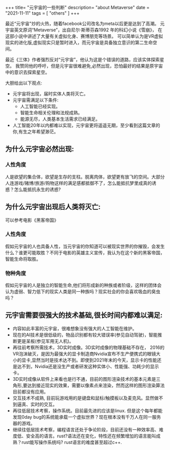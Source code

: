 +++
title= "元宇宙的一些判断"
description= "about Metaverse"
date = "2021-11-11"
tags = [
    "others"
]
+++

  最近“元宇宙"炒的火热，随着facebook公司改名为meta以后更是达到了高潮。
  元宇宙英文原词“Metaverse”，出自尼尔·斯蒂芬森1992 年的科幻小说《雪崩》，
  在这部小说中讲述了大量有关虚拟化身、赛博朋克等场景。 
  可以简单认为是VR虚拟现实的进化版,虚拟现实只是暂时进入，而元宇宙是具备独立意识的第二生命空间。

  最近《三体》作者强烈反对“元宇宙”，他认为这是个错误的道路，应该实体探索星空。
  我赞同他的呼吁，但是元宇宙很难避免,必然出现，恐怕最好的结果是原宇宙中的意识去探索星空。

  大胆给出以下观点:
  + 元宇宙将出现，届时实体人类将灭亡。
  + 元宇宙需满足以下条件:
     * 人工智能已经实现。
     * 智能生命相关伦理和法规成熟。
     * 能源无尽，人类基本生活需求已经满足。
  + 人工智能20年以内都难以实现，元宇宙更将遥遥无期，至少看到这篇文章的你,有生之年希望渺茫。
## 为什么元宇宙必然出现: 

### 人性角度 
  人是欲望的集合体，欲望是生存的支柱。脱离肉体，欲望更有放飞的空间。大部分人连游戏/赌博/旅游/购物这样的满足感都抵御不了，怎么能抵抗梦里成真的诱惑？怎么能抵抗永生的诱惑?
 
## 为什么元宇宙出现后人类将灭亡: 
  可以参考电影《黑客帝国》
### 人性角度 
  假如元宇宙的人也具备人性，当元宇宙的你知道可以被现实世界的你摧毁，会发生什么？谁更可能取胜？不同于电影的英雄主义宣传，我认为在这个新的黑客帝国，智能生命将取胜。
### 物种角度 
  假如元宇宙的人是独立的智能生命,他们将形成新的种族或者阶级，这样的团体会认为虚弱、智力低下的现实人类是同一种族吗？现实社会的你会喜欢吸血的臭虫吗？
  
## 元宇宙需要很强大的技术基础,很长时间内都难以满足: 
  + 内容如此丰富的元宇宙，很难想象没有强大的人工智能在维护。
  + 现在的AI技术是很低级的，物品识别都有较大错误率(参见自动驾驶)，智能推断更是呆板(参见军用无人机)。
  + 再往前考察所需技术，3D实时成像。3D实时成像的物理基础不存在， 2016的VR泡沫破灭，是因为最强大的显卡制造商Nvidia宣布不生产便携式的眼镜大小的显卡,显然当时是技术达不到。即使到2021年末的今天，显示卡的性能还是达不到，Nvidia还是没生产或者研发这种实体小、性能强、功耗少的显示卡。
  + 3D实时成像从软件上来看也是行不通，目前的图形渲染技术的基本元素是三角形,要达到接近现实的效果，需要以像素点来渲染，然而这样的图形渲染算法目前都没有应用。
  + 交互技术不成熟, 目前玩游戏用的是键盘和鼠标/触摸板以及麦克风。显然做不到逼真、实时的交互。
  + 再往低层技术考察，操作系统。目前最先进的应该是linux. 但是这个每年都能发现0day bug的系统能承载一个虚拟世界？现在根本没有千万人在同一服务器的游戏。
  + 继续往低层技术考察，编程语言还处于争论阶段，目前还没有一种效率高、难度低、安全高的语言。rust?语法还在变化，特性还在频繁增加的语言能叫成熟？rust能写操作系统吗? rust语言的难度甚至超过c++.
